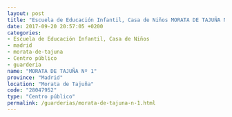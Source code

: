 ```yaml
---
layout: post
title: "Escuela de Educación Infantil, Casa de Niños MORATA DE TAJUÑA Nº 1"
date: 2017-09-20 20:57:05 +0200
categories:
- Escuela de Educación Infantil, Casa de Niños
- madrid
- morata-de-tajuna
- Centro público
- guarderia
name: "MORATA DE TAJUÑA Nº 1"
province: "Madrid"
location: "Morata de Tajuña"
code: "28047952"
type: "Centro público"
permalink: /guarderias/morata-de-tajuna-n-1.html
---
```

